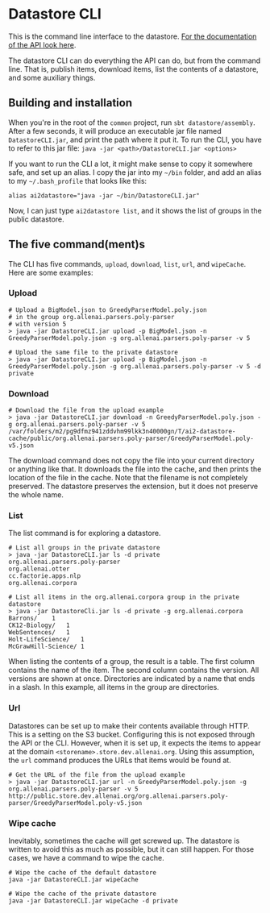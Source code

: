 # Datastore CLI

This is the command line interface to the datastore. [For the documentation of the API look here](../datastore/README.md).

The datastore CLI can do everything the API can do, but from the command line. That is, publish items, download items, list the contents of a datastore, and some auxiliary things.

## Building and installation

When you're in the root of the `common` project, run `sbt datastore/assembly`. After a few seconds, it will produce an executable jar file named `DatastoreCLI.jar`, and print the path where it put it. To run the CLI, you have to refer to this jar file: `java -jar <path>/DatastoreCLI.jar <options>`

If you want to run the CLI a lot, it might make sense to copy it somewhere safe, and set up an alias. I copy the jar into my `~/bin` folder, and add an alias to my `~/.bash_profile` that looks like this:
```
alias ai2datastore="java -jar ~/bin/DatastoreCLI.jar"
```

Now, I can just type `ai2datastore list`, and it shows the list of groups in the public datastore.

## The five command(ment)s

The CLI has five commands, `upload`, `download`, `list`, `url`, and `wipeCache`. Here are some examples:

### Upload

```
# Upload a BigModel.json to GreedyParserModel.poly.json
# in the group org.allenai.parsers.poly-parser
# with version 5
> java -jar DatastoreCLI.jar upload -p BigModel.json -n GreedyParserModel.poly.json -g org.allenai.parsers.poly-parser -v 5

# Upload the same file to the private datastore
> java -jar DatastoreCLI.jar upload -p BigModel.json -n GreedyParserModel.poly.json -g org.allenai.parsers.poly-parser -v 5 -d private
```

### Download

```
# Download the file from the upload example
> java -jar DatastoreCLI.jar download -n GreedyParserModel.poly.json -g org.allenai.parsers.poly-parser -v 5
/var/folders/m2/pg9dfmz941zddvhm99lkk3n40000gn/T/ai2-datastore-cache/public/org.allenai.parsers.poly-parser/GreedyParserModel.poly-v5.json
```

The download command does not copy the file into your current directory or anything like that. It downloads the file into the cache, and then prints the location of the file in the cache. Note that the filename is not completely preserved. The datastore preserves the extension, but it does not preserve the whole name.

### List

The list command is for exploring a datastore.

```
# List all groups in the private datastore
> java -jar DatastoreCLI.jar ls -d private
org.allenai.parsers.poly-parser
org.allenai.otter
cc.factorie.apps.nlp
org.allenai.corpora

# List all items in the org.allenai.corpora group in the private datastore
> java -jar DatastoreCli.jar ls -d private -g org.allenai.corpora
Barrons/	1
CK12-Biology/	1
WebSentences/	1
Holt-LifeScience/	1
McGrawHill-Science/	1
```

When listing the contents of a group, the result is a table. The first column contains the name of the item. The second column contains the version. All versions are shown at once. Directories are indicated by a name that ends in a slash. In this example, all items in the group are directories.

### Url

Datastores can be set up to make their contents available through HTTP. This is a setting on the S3 bucket. Configuring this is not exposed through the API or the CLI. However, when it is set up, it expects the items to appear at the domain `<storename>.store.dev.allenai.org`. Using this assumption, the `url` command produces the URLs that items would be found at.

```
# Get the URL of the file from the upload example
> java -jar DatastoreCLI.jar url -n GreedyParserModel.poly.json -g org.allenai.parsers.poly-parser -v 5
http://public.store.dev.allenai.org/org.allenai.parsers.poly-parser/GreedyParserModel.poly-v5.json
```

### Wipe cache

Inevitably, sometimes the cache will get screwed up. The datastore is written to avoid this as much as possible, but it can still happen. For those cases, we have a command to wipe the cache.

```
# Wipe the cache of the default datastore 
java -jar DatastoreCLI.jar wipeCache

# Wipe the cache of the private datastore 
java -jar DatastoreCLI.jar wipeCache -d private
```
